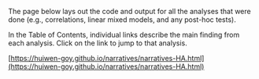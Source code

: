 The page below lays out the code and output for all the analyses that were done (e.g., correlations, linear mixed models, and any post-hoc tests).

In the Table of Contents, individual links describe the main finding from each analysis. Click on the link to jump to that analysis.

[https://huiwen-goy.github.io/narratives/narratives-HA.html](https://huiwen-goy.github.io/narratives/narratives-HA.html)
